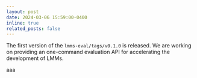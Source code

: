 ```yaml
---
layout: post
date: 2024-03-06 15:59:00-0400
inline: true
related_posts: false
---
```


The first version of the `lmms-eval/tags/v0.1.0` is released. We are working on providing an one-command evaluation API for accelerating the development of LMMs.

aaa